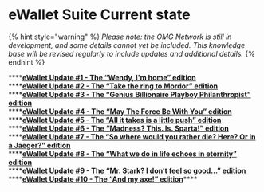 # eWallet Suite Current state

{% hint style="warning" %}
_Please note: the OMG Network is still in development, and some details cannot yet be included. This knowledge base will be revised regularly to include updates and additional details._
{% endhint %}

\*\*\*\*[**eWallet Update \#1 - The “Wendy, I'm home” edition**  
](https://kb.omgcommunity.org/deep-dive/ewallet-suite/current-state/ewallet-update-1)\*\*\*\*[**eWallet Update \#2 - The “Take the ring to Mordor” edition**  
](https://kb.omgcommunity.org/deep-dive/ewallet-suite/current-state/ewallet-update-2)\*\*\*\*[**eWallet Update \#3 - The “Genius Billionaire Playboy Philanthropist” edition**  
](https://kb.omgcommunity.org/deep-dive/ewallet-suite/current-state/ewallet-update-3)\*\*\*\*[**eWallet Update \#4 - The “May The Force Be With You” edition**  
](https://kb.omgcommunity.org/deep-dive/ewallet-suite/current-state/ewallet-update-4)\*\*\*\*[**eWallet Update \#5 - The “All it takes is a little push” edition**  
](https://kb.omgcommunity.org/deep-dive/ewallet-suite/current-state/ewallet-update-5)\*\*\*\*[**eWallet Update \#6 - The “Madness? This. Is. Sparta!” edition**  
](https://kb.omgcommunity.org/deep-dive/ewallet-suite/current-state/ewallet-update-6)\*\*\*\*[**eWallet Update \#7 - The “So where would you rather die? Here? Or in a Jaeger?” edition**  
](https://kb.omgcommunity.org/deep-dive/ewallet-suite/current-state/ewallet-update-7)\*\*\*\*[**eWallet Update \#8 - The “What we do in life echoes in eternity” edition**  
](https://kb.omgcommunity.org/deep-dive/ewallet-suite/current-state/ewallet-update-8)\*\*\*\*[**eWallet Update \#9 - The “Mr. Stark? I don’t feel so good...” edition**  
](https://kb.omgcommunity.org/deep-dive/ewallet-suite/current-state/ewallet-update-9)\*\*\*\*[**eWallet Update \#10 - The “And my axe!” edition**](https://kb.omgcommunity.org/deep-dive/ewallet-suite/current-state/ewallet-update-10)\*\*\*\*

